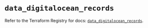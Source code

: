 # `data_digitalocean_records`

Refer to the Terraform Registry for docs: [`data_digitalocean_records`](https://registry.terraform.io/providers/digitalocean/digitalocean/2.39.0/docs/data-sources/records).
